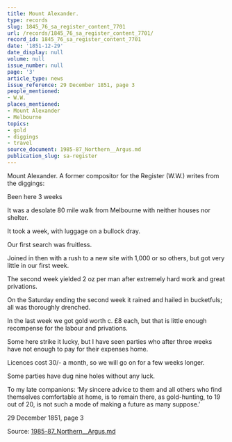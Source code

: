 ```yaml
---
title: Mount Alexander.
type: records
slug: 1845_76_sa_register_content_7701
url: /records/1845_76_sa_register_content_7701/
record_id: 1845_76_sa_register_content_7701
date: '1851-12-29'
date_display: null
volume: null
issue_number: null
page: '3'
article_type: news
issue_reference: 29 December 1851, page 3
people_mentioned:
- W.W.
places_mentioned:
- Mount Alexander
- Melbourne
topics:
- gold
- diggings
- travel
source_document: 1985-87_Northern__Argus.md
publication_slug: sa-register
---
```


Mount Alexander.  A former compositor for the Register (W.W.) writes from the diggings:

Been here 3 weeks

It was a desolate 80 mile walk from Melbourne with neither houses nor shelter.

It took a week, with luggage on a bullock dray.

Our first search was fruitless.

Joined in then with a rush to a new site with 1,000 or so others, but got very little in our first week.

The second week yielded 2 oz per man after extremely hard work and great privations.

On the Saturday ending the second week it rained and hailed in bucketfuls; all was thoroughly drenched.

In the last week we got gold worth c. £8 each, but that is little enough recompense for the labour and privations.

Some here strike it lucky, but I have seen parties who after three weeks have not enough to pay for their expenses home.

Licences cost 30/- a month, so we will go on for a few weeks longer.

Some parties have dug nine holes without any luck.

To my late companions: ‘My sincere advice to them and all others who find themselves comfortable at home, is to remain there, as gold-hunting, to 19 out of 20, is not such a mode of making a future as many suppose.’

29 December 1851, page 3

Source: [1985-87_Northern__Argus.md](/downloads/markdown/1985-87_Northern__Argus.md)
